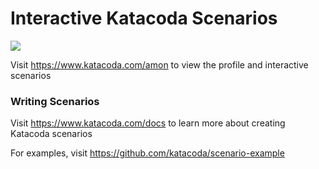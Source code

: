 # Interactive Katacoda Scenarios

[![](http://shields.katacoda.com/katacoda/amon/count.svg)](https://www.katacoda.com/amon "Get your profile on Katacoda.com")

Visit https://www.katacoda.com/amon to view the profile and interactive scenarios

### Writing Scenarios
Visit https://www.katacoda.com/docs to learn more about creating Katacoda scenarios

For examples, visit https://github.com/katacoda/scenario-example
